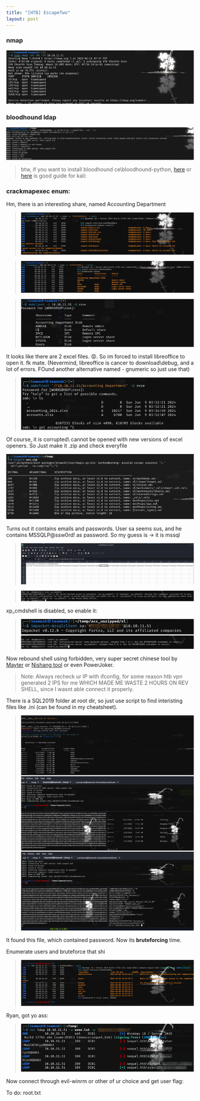 ```yaml
---
title: "[HTB] EscapeTwo"
layout: post
---
```


### nmap

![nmap](../images/2025-02-18-[HTB]-EscapeTwo/image.png)

### bloodhound ldap
![bloodhound](../images/2025-02-18-[HTB]-EscapeTwo/image-11.png)

> btw, if you want to install bloodhound ce\bloodhound-python, [here](https://www.centralinfosec.com/blog/bloodhound-kali-install) or [here](https://github.com/dirkjanm/BloodHound.py) is good guide for kali: 


### crackmapexec enum:


Hm, there is an interesting share, named Accounting Department

>![users](../images/2025-02-18-[HTB]-EscapeTwo/image-1.png)


>![shares](../images/2025-02-18-[HTB]-EscapeTwo/image-2.png)


>![hm](../images/2025-02-18-[HTB]-EscapeTwo/image-3.png)



It looks like there are 2 excel files. 😡. So im forced to install libreoffice to open it. fk mate. (Nevermind, libreoffice is cancer to download\debug, and a lot of errors. FOund another alternative named - gnumeric so just use that)


>![s](../images/2025-02-18-[HTB]-EscapeTwo/image-4.png)

Of course, it is corrupted\ cannot be opened with new versions of excel openers. So Just make it .zip and check everyfile 

![binwalk](../images/2025-02-18-[HTB]-EscapeTwo/image-6.png)

Turns out it contains emails and passwords. User sa seems sus, and he contains MSSQLP@ssw0rd! as password. So my guess is -> it is mssql 
>![excel](../images/2025-02-18-[HTB]-EscapeTwo/image-5.png)

>![as](../images/2025-02-18-[HTB]-EscapeTwo/image-9.png)

xp_cmdshell is disabled, so enable it:
>![asdasd](../images/2025-02-18-[HTB]-EscapeTwo/image-8.png)
![asas](../images/2025-02-18-[HTB]-EscapeTwo/image-7.png) 


Now rebound shell using forbidden, very super secret chinese tool by [Mayter](https://github.com/Mayter/mssql-command-tool/releases/tag/mssql) or [Nishang tool](https://github.com/samratashok/nishang/blob/master/Shells/Invoke-PowerShellTcpOneLine.ps1) or even PowerJoker. 

> Note: Always recheck ur IP with ifconfig, for some reason htb vpn generated 2 IPS for me WHICH MADE ME WASTE 2 HOURS ON REV SHELL, since I wasnt able connect it properly.

There is a SQL2019 folder at root dir, so just use script to find interisting files like .ini (can be found in my cheatsheet). 

>![alt text](../images/2025-02-18-[HTB]-EscapeTwo/image-10.png)
>![alt text](../images/2025-02-18-[HTB]-EscapeTwo/image-13.png)
>![alt text](../images/2025-02-18-[HTB]-EscapeTwo/image-14.png)


It found this file, which contained password. Now its **bruteforcing** time.


Enumerate users and bruteforce that shi

>![alt text](../images/2025-02-18-[HTB]-EscapeTwo/image-12.png)

Ryan, got yo ass:

>![alt text](../images/2025-02-18-[HTB]-EscapeTwo/image-15.png)

Now connect through evil-winrm or other of ur choice and get user flag:

To do: root.txt